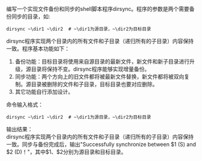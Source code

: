 编写一个实现文件备份和同步的shell脚本程序dirsync。程序的参数是两个需要备份同步的目录，如:  
```
dirsync ~\dir1 ~\dir2  # ~\dir1为源目录，~\dir2为目标目录
```
dirsync程序实现两个目录内的所有文件和子目录（递归所有的子目录）内容保持一致。程序基本功能如下：  
1. 备份功能：目标目录将使用来自源目录的最新文件，新文件和新子目录进行升级，源目录将保持不变。dirsync程序能够实现增量备份。
2. 同步功能：两个方向上的旧文件都将被最新文件替换，新文件都将被双向复制。源目录被删除的文件和子目录，目标目录也要对应删除。
3. 其它功能自行添加设计。

命令输入格式：   
```
dirsync ~\dir1 ~\dir2  # ~\dir1为源目录，~\dir2为目标目录
```
输出结果：  
dirsync程序实现两个目录内的所有文件和子目录（递归所有的子目录）内容保持一致。同步与备份完成后，输出"Successfully synchronize between $1 (S) and $2 (D)！"，其中$1、$2分别为源目录和目标目录。
